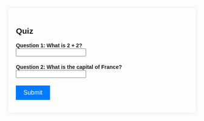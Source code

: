 <!DOCTYPE html>
<html lang="en">
<head>
    <meta charset="UTF-8">
    <meta name="viewport" content="width=device-width, initial-scale=1.0">
    <title>Quiz Page</title>
    <style>
        body {
            font-family: Arial, sans-serif;
        }
        .quiz-container {
            width: 90%;
            max-width: 600px;
            margin: auto;
            padding: 20px;
            box-shadow: 0 0 10px rgba(0, 0, 0, 0.1);
        }
        .question {
            margin-bottom: 20px;
        }
        .question p {
            margin: 0;
            font-weight: bold;
        }
        button {
            cursor: pointer;
            background-color: #007bff;
            color: white;
            border: none;
            padding: 10px 20px;
            font-size: 16px;
        }
        button:hover {
            background-color: #0056b3;
        }
    </style>
</head>
<body>
    <div class="quiz-container">
        <h2>Quiz</h2>
        <form id="quizForm">
            <div class="question">
                <p>Question 1: What is 2 + 2?</p>
                <input type="text" name="question1" required>
            </div>
            <div class="question">
                <p>Question 2: What is the capital of France?</p>
                <input type="text" name="question2" required>
            </div>
            <!-- Add more questions as needed -->
            <button type="submit">Submit</button>
        </form>
    </div>

<script>
        document.getElementById('quizForm').addEventListener('submit', function(e) {
            e.preventDefault();

            // Define correct answers
            const correctAnswers = {
                question1: '4',
                question2: 'Paris',
                // Add more correct answers here
            };

            // Collect form data
            const formData = new FormData(e.target);
            let score = 0;
            const quizResults = {};
            for (const [key, value] of formData.entries()) {
                quizResults[key] = value;
                if (value.trim().toLowerCase() === correctAnswers[key].toLowerCase()) {
                    score++;
                }
            }

            // Determine the grade level based on score
            const totalQuestions = Object.keys(correctAnswers).length;
            const scorePercentage = (score / totalQuestions) * 100;
            let gradeLevel;
            if (scorePercentage >= 80) {
                gradeLevel = "High School";
            } else if (scorePercentage >= 50) {
                gradeLevel = "Middle School";
            } else {
                gradeLevel = "Elementary";
            }

            // Display grade level to the user
            alert(`Based on your quiz results, you are in: ${gradeLevel}`);

            // Example of sending quizResults to the backend (adjust as necessary for your backend)
                const token = localStorage.getItem('authToken'); // Make sure the key matches how you've stored it

            const url = 'http://127.0.0.1:8086/api/users/diet'; // Update this URL to your actual endpoint
            
            const body = {
            quizResults: quizResults
        };
            
            
         // Change options according to Authentication requirements
        const authOptions = {
            mode: 'cors', // no-cors, *cors, same-origin
            credentials: 'include', // include, same-origin, omit
            headers: {
                'Content-Type': 'application/json',
            },
            method: 'PUT', // Override the method property
            cache: 'no-cache', // Set the cache property
            body: JSON.stringify(body)
        };
  
        // Fetch JWT
        fetch(url, authOptions)
        .then(response => {
            // handle error response from Web API
            if (!response.ok) {
                const errorMsg = 'Error: ' + response.status;
                console.log(errorMsg);
                return;
            }
            // Success!!!
            // Redirect to the database page
        })
        // catch fetch errors (ie ACCESS to server blocked)
        .catch(err => {
            console.error(err);
        });
   })
   
            
 </script>
</body>
</html>

